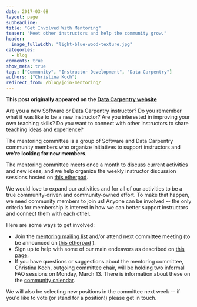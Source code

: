 ```yaml
---
date: 2017-03-08
layout: page
subheadline:
title: "Get Involved With Mentoring"
teaser: "Meet other instructors and help the community grow."
header:
  image_fullwidth: "light-blue-wood-texture.jpg"
categories:
  - blog
comments: true
show_meta: true
tags: ["Community", "Instructor Development", "Data Carpentry"]
authors: ["Christina Koch"]
redirect_from: /blog/join-mentoring/
--- 
```


**This post originally appeared on the [Data Carpentry website](https://datacarpentry.org)**

Are you a new Software or Data Carpentry instructor?  Do you
remember what it was like to be a new instructor?  Are you
interested in improving your own teaching skills?  Do you want to connect
with other instructors to share teaching ideas and experience?

The mentoring committee is a group of Software and Data Carpentry
community members who organize initiatives to support instructors and
**we're looking for new members**.

The mentoring committee meets once a month to discuss current activities and
new ideas, and we help organize the weekly instructor discussion
sessions hosted on [this etherpad](http://pad.software-carpentry.org/instructor-discussion).  

We would love to expand our activities and for all of our activities
to be a true community-driven and community-owned effort.  To make
that happen, we need community members to join us!  Anyone can be
involved -- the only criteria for membership is interest in how we can
better support instructors and connect them with each other.  

Here are some ways to get involved:

- Join the [mentoring mailing list](http://lists.software-carpentry.org/listinfo/mentoring)
and/or attend next committee meeting (to be announced
on [this etherpad](http://pad.software-carpentry.org/scf-mentoring) ).
- Sign up to help with some of our main endeavors as described on
[this page](https://github.com/swcarpentry/board/blob/master/subcommittees/mentoring/README.md).  
- If you have questions or suggestions about the mentoring committee,
Christina Koch, outgoing committee chair, will be
holding two informal FAQ sessions on Monday, March 13.  There is information
about these on the [community calendar](https://software-carpentry.org/join/).  

We will also be selecting new positions in the committee next week -- if you'd like
to vote (or stand for a position!) please get in touch.  
